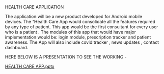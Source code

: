 HEALTH CARE APPLICATION 

 
The application will be a new product developed for Android mobile devices. The “Health Care App would consolidate all the features required by any type of patient. This app would be the first consultant for every user who is a patient . The modules of this app that would have major implementation would be: login module, prescription tracker and patient awareness. The App will also include covid tracker , news updates , contact dashboard.

HERE BELOW IS A PRESENTATION TO SEE THE WORKING -

[HEALTH CARE APP.pptx](https://github.com/Kritiksharma007/K_HEALTH_CARE/files/6868557/HEALTH.CARE.APP.pptx)
